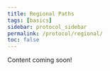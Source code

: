 ```yaml
---
title: Regional Paths
tags: [basics]
sidebar: protocol_sidebar
permalink: /protocol/regional/
toc: false
---
```


Content coming soon!

